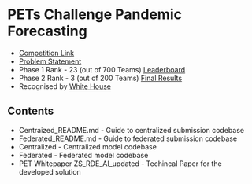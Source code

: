 
# PETs Challenge Pandemic Forecasting

* [Competition Link](https://www.drivendata.org/competitions/group/nist-federated-learning/)
* [Problem Statement](https://www.drivendata.org/competitions/98/nist-federated-learning-1/page/525/)
* Phase 1 Rank - 23 (out of 700 Teams) [Leaderboard](https://www.drivendata.org/competitions/98/nist-federated-learning-1/participants/)
* Phase 2 Rank - 3 (out of 200 Teams) [Final Results](https://drivendata.co/blog/federated-learning-pets-prize-winners-phases-2-3#zs_rde_ai)
* Recognised by [White House](https://www.whitehouse.gov/ostp/news-updates/2023/03/31/us-uk-annouce-winners-innovation-pets-democratic-values/)

## Contents
* Centraized_README.md - Guide to centralized submission codebase
* Federated_README.md - Guide to federated submission codebase
* Centralized - Centralized model codebase
* Federated - Federated model codebase
* PET Whitepaper ZS_RDE_AI_updated - Techincal Paper for the developed solution


